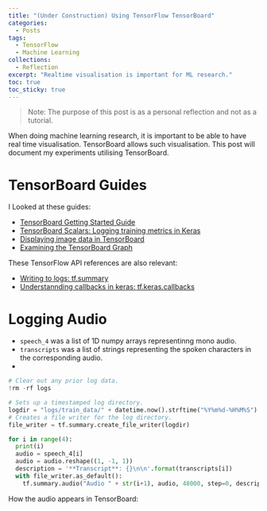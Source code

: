 ```yaml
---
title: "(Under Construction) Using TensorFlow TensorBoard"
categories:
  - Posts
tags:
  - TensorFlow
  - Machine Learning
collections:
  - Reflection
excerpt: "Realtime visualisation is important for ML research."
toc: true
toc_sticky: true
---
```

> Note: The purpose of this post is as a personal reflection and not as a tutorial.

When doing machine learning research, it is important to be able to have real time visualisation. TensorBoard allows such visualisation. This post will document my experiments utilising TensorBoard.

# TensorBoard Guides
I Looked at these guides:
* [TensorBoard Getting Started Guide](https://www.tensorflow.org/tensorboard/get_started)
* [TensorBoard Scalars: Logging training metrics in Keras](https://www.tensorflow.org/tensorboard/scalars_and_keras)
* [Displaying image data in TensorBoard](https://www.tensorflow.org/tensorboard/image_summaries)
* [Examining the TensorBoard Graph](https://www.tensorflow.org/tensorboard/graphs)

These TensorFlow API references are also relevant:
* [Writing to logs: tf.summary](https://www.tensorflow.org/api_docs/python/tf/summary?version=nightly)
* [Understannding callbacks in keras: tf.keras.callbacks](https://www.tensorflow.org/api_docs/python/tf/keras/callbacks)

# Logging Audio
* `speech_4` was a list of 1D numpy arrays representinng mono audio.
* `transcripts` was a list of strings representing the spoken characters in the corresponding audio.
* 
```python
# Clear out any prior log data.
!rm -rf logs

# Sets up a timestamped log directory.
logdir = "logs/train_data/" + datetime.now().strftime("%Y%m%d-%H%M%S")
# Creates a file writer for the log directory.
file_writer = tf.summary.create_file_writer(logdir)

for i in range(4):
  print(i)
  audio = speech_4[i]
  audio = audio.reshape((1, -1, 1))
  description = '**Transcript**: {}\n\n'.format(transcripts[i])
  with file_writer.as_default():
    tf.summary.audio("Audio " + str(i+1), audio, 48000, step=0, description=description)
```

How the audio appears in TensorBoard:

